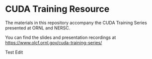 # CUDA Training Resource
The materials in this repository accompany the CUDA Training Series presented at ORNL and NERSC.

You can find the slides and presentation recordings at https://www.olcf.ornl.gov/cuda-training-series/

Test Edit
